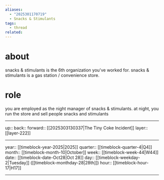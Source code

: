 ```yaml
---
aliases:
  - "2025301170719"
  - Snacks & Stimulants
tags:
  - thread
related:
---
```


# about

snacks & stimulants is the 6th organization you've worked for. snacks & stimulants is a gas station / convenience store.

# role

you are employed as the night manager of snacks & stimulants. at night, you run the store and sell people snacks and stimulants


***

up:: 
back:: 
forward:: [[2025303130337|The Tiny Coke Incident]]
layer:: [[layer-222]]

***

year:: [[timeblock-year-2025|2025]]
quarter:: [[timeblock-quarter-4|Q4]]
month:: [[timeblock-month-10|October]]
week:: [[timeblock-week-44|W44]]
date:: [[timeblock-date-Oct28|Oct 28]]
day:: [[timeblock-weekday-2|Tuesday]] ([[timeblock-monthday-28|28th]])
hour:: [[timeblock-hour-17|H17]]

***
